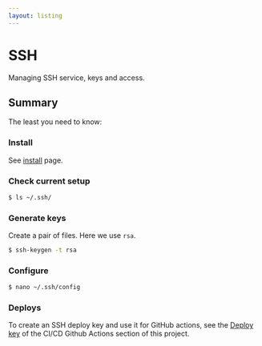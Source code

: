 ```yaml
---
layout: listing
---
```

# SSH

Managing SSH service, keys and access.


## Summary

The least you need to know:

### Install

See [install](install.md) page.


### Check current setup

```sh
$ ls ~/.ssh/
```

### Generate keys

Create a pair of files. Here we use `rsa`.

```sh
$ ssh-keygen -t rsa
```

### Configure

```sh
$ nano ~/.ssh/config
```

### Deploys

To create an SSH deploy key and use it for GitHub actions, see the [Deploy key](/recipes/ci-cd/github-actions/tokens/deploy-key.md) of the CI/CD Github Actions section of this project.
